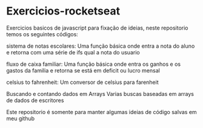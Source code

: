 # Exercicios-rocketseat

Exercicios basicos de javascript para fixação de ideias, neste repositorio temos os seguintes códigos:

  sistema de notas escolares:
    Uma função básica onde entra a nota do aluno e retorna com uma série de ifs qual a nota do usuario
   
   fluxo de caixa familiar:
    Uma função básica onde entra os ganhos e os gastos da familia e retorna se está em deficit ou lucro mensal
   
   celsius to fahrenheit:
    Um conversor de celsius para farenheit
    
   Buscando e contando dados em Arrays
    Varias buscas baseadas em arrays de dados de escritores
    
Este repositorio é somente para manter algumas ideias de código salvas em meu github
